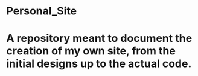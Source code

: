 # Personal_Site

# A repository meant to document the creation of my own site, from the initial designs up to the actual code.

